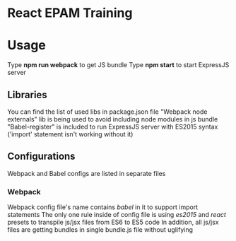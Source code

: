 # React EPAM Training
# Usage
Type **npm run webpack** to get JS bundle
Type **npm start** to start ExpressJS server
## Libraries
You can find the list of used libs in package.json file
"Webpack node externals" lib is being used to avoid including node modules in js bundle
"Babel-register" is included to run ExpressJS server with ES2015 syntax ('import' statement isn't working without it)
## Configurations
Webpack and Babel configs are listed in separate files
### Webpack
Webpack config file's name contains *babel* in it to support import statements
The only one rule inside of config file is using *es2015* and *react* presets to transpile js/jsx files from ES6 to ES5 code
In addition, all js/jsx files are getting bundles in single bundle.js file without uglifying